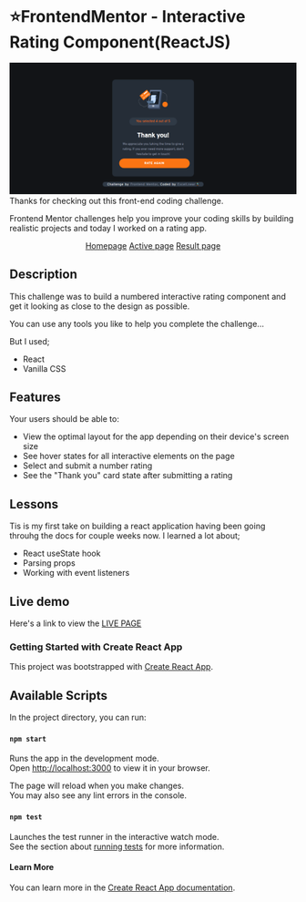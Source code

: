 # ⭐FrontendMentor - Interactive Rating Component(ReactJS)

![Display solution](./src/images/solution.png)
Thanks for checking out this front-end coding challenge.

Frontend Mentor challenges help you improve your coding skills by building realistic projects and today I worked on a rating app.

<div align='center'>

[Homepage](./src/images/challenge1.png)
[Active page](./src/images/challenge2.png)
[Result page](./src/images/challenge3.png)

</div>

## Description

This challenge was to build a numbered interactive rating component and get it looking as close to the design as possible.

You can use any tools you like to help you complete the challenge...

But I used;

- React
- Vanilla CSS

## Features

Your users should be able to:

- View the optimal layout for the app depending on their device's screen size
- See hover states for all interactive elements on the page
- Select and submit a number rating
- See the "Thank you" card state after submitting a rating

## Lessons

Tis is my first take on building a react application having been going throuhg the docs for couple weeks now. I learned a lot about;

- React useState hook
- Parsing props
- Working with event listeners

## Live demo

Here's a link to view the [LIVE PAGE]()

### Getting Started with Create React App

This project was bootstrapped with [Create React App](https://github.com/facebook/create-react-app).

## Available Scripts

In the project directory, you can run:

#### `npm start`

Runs the app in the development mode.\
Open [http://localhost:3000](http://localhost:3000) to view it in your browser.

The page will reload when you make changes.\
You may also see any lint errors in the console.

#### `npm test`

Launches the test runner in the interactive watch mode.\
See the section about [running tests](https://facebook.github.io/create-react-app/docs/running-tests) for more information.

#### Learn More

You can learn more in the [Create React App documentation](https://facebook.github.io/create-react-app/docs/getting-started).
